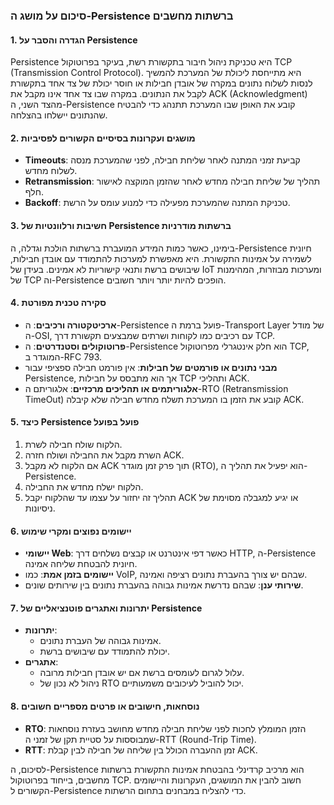### סיכום על מושג ה-Persistence ברשתות מחשבים

#### 1. הגדרה והסבר על Persistence
Persistence היא טכניקת ניהול חיבור בתקשורת רשת, בעיקר בפרוטוקול TCP (Transmission Control Protocol). היא מתייחסת ליכולת של המערכת להמשיך לנסות לשלוח נתונים במקרה של אובדן חבילות או חוסר יכולת של צד אחד בתקשורת לקבל את הנתונים. במקרה שבו צד אחד אינו מקבל את ACK (Acknowledgment) מהצד השני, ה-Persistence קובע את האופן שבו המערכת תתנהג כדי להבטיח שהנתונים יישלחו בהצלחה.

#### 2. מושגים ועקרונות בסיסיים הקשורים לפסיביות
- **Timeouts**: קביעת זמני המתנה לאחר שליחת חבילה, לפני שהמערכת מנסה לשלוח מחדש.
- **Retransmission**: תהליך של שליחת חבילה מחדש לאחר שהזמן המוקצה לאישור חלף.
- **Backoff**: טכניקת המתנה שהמערכת מפעילה כדי למנוע עומס על הרשת.

#### 3. חשיבות ורלוונטיות של Persistence ברשתות מודרניות
בימינו, כאשר כמות המידע המועברת ברשתות הולכת וגדלה, ה-Persistence חיונית לשמירה על אמינות התקשורת. היא מאפשרת למערכות להתמודד עם אובדן חבילות, שיבושים ברשת ותנאי קישוריות לא אמינים. בעידן של IoT ומערכות מבוזרות, המהימנות של TCP וה-Persistence הופכים להיות יותר ויותר חשובים.

#### 4. סקירה טכנית מפורטת
- **ארכיטקטורה ורכיבים**: ה-Persistence פועל ברמת ה-Transport Layer של מודל ה-OSI, עם רכיבים כמו לקוחות ושרתים שמבצעים תקשורת דרך TCP.
- **פרוטוקולים וסטנדרטים**: ה-Persistence הוא חלק אינטגרלי מפרוטוקול TCP, המוגדר ב-RFC 793.
- **מבני נתונים או פורמטים של חבילות**: אין פורמט חבילה ספציפי עבור Persistence, אך הוא מתבסס על חבילות TCP ותהליכי ACK.
- **אלגוריתמים או תהליכים מרכזיים**: אלגוריתם ה-RTO (Retransmission TimeOut) קובע את הזמן בו המערכת תשלח מחדש חבילה שלא קיבלה ACK.

#### 5. כיצד Persistence פועל בפועל
1. הלקוח שולח חבילה לשרת.
2. השרת מקבל את החבילה ושולח חזרה ACK.
3. אם הלקוח לא מקבל ACK תוך פרק זמן מוגדר (RTO), הוא יפעיל את תהליך ה-Persistence.
4. הלקוח ישלח מחדש את החבילה.
5. תהליך זה יחזור על עצמו עד שהלקוח יקבל ACK או יגיע למגבלה מסוימת של ניסיונות.

#### 6. יישומים נפוצים ומקרי שימוש
- **יישומי Web**: כאשר דפי אינטרנט או קבצים נשלחים דרך HTTP, ה-Persistence חיונית להבטחת שליחה אמינה.
- **יישומים בזמן אמת**: כמו VoIP, שבהם יש צורך בהעברת נתונים רציפה ואמינה.
- **שירותי ענן**: שבהם נדרשת אמינות גבוהה בהעברת נתונים בין שירותים שונים.

#### 7. יתרונות ואתגרים פוטנציאליים של Persistence
- **יתרונות**: 
  - אמינות גבוהה של העברת נתונים.
  - יכולת להתמודד עם שיבושים ברשת.
- **אתגרים**: 
  - עלול לגרום לעומסים ברשת אם יש אובדן חבילות מרובה.
  - ניהול לא נכון של RTO יכול להוביל לעיכובים משמעותיים.

#### 8. נוסחאות, חישובים או פרטים מספריים חשובים
- **RTO**: הזמן המומלץ לחכות לפני שליחת חבילה מחדש מחושב בעזרת נוסחאות שמבוססות על סטיית תקן של זמני ה-RTT (Round-Trip Time).
- **RTT**: זמן ההעברה הכולל בין שליחה של חבילה לבין קבלת ACK. 

לסיכום, ה-Persistence הוא מרכיב קרדינלי בהבטחת אמינות התקשורת ברשתות מחשבים, בייחוד בפרוטוקול TCP. חשוב להבין את המושגים, העקרונות והיישומים הקשורים ל-Persistence כדי להצליח במבחנים בתחום הרשתות.